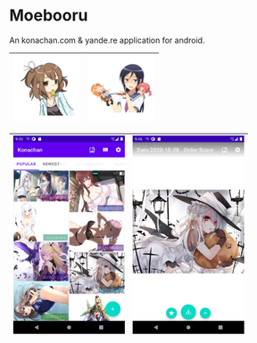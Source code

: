 # Moebooru
An konachan.com & yande.re application for android.

|[<img src="https://github.com/yueeng/moebooru/raw/master/app/src/konachan/ic_launcher-playstore.png" width="120px">](https://github.com/yueeng/moebooru/releases/latest/download/app-konachan-release.apk)|[<img src="https://github.com/yueeng/moebooru/raw/master/app/src/yande/ic_launcher-playstore.png" width="120px">](https://github.com/yueeng/moebooru/releases/latest/download/app-yande-release.apk)|
|---|---|

|<img src="https://github.com/yueeng/moebooru/raw/gh-pages/Screenshot_1603964729.jpg" width="200px">|<img src="https://github.com/yueeng/moebooru/raw/gh-pages/Screenshot_1603964806.jpg" width="200px">|
|---|---|
